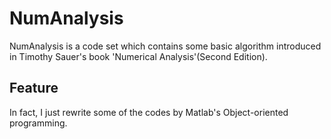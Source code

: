 NumAnalysis
===========
NumAnalysis is a code set which contains some basic algorithm introduced in Timothy Sauer's book 'Numerical Analysis'(Second Edition).
## Feature
In fact, I just rewrite some of the codes by Matlab's Object-oriented programming. 
